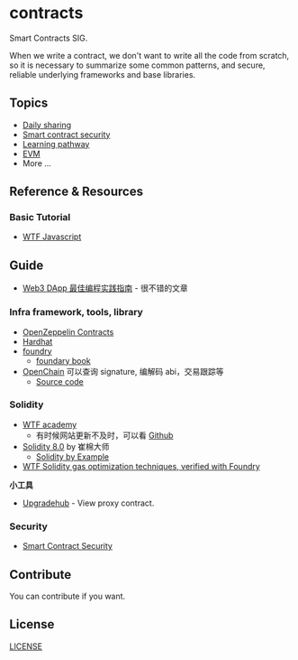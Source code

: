 # contracts

Smart Contracts SIG.

When we write a contract, we don't want to write all the code from scratch, so it is necessary to summarize some common patterns, and secure, reliable underlying frameworks and base libraries.

## Topics

- [Daily sharing](daily_sharing.md)
- [Smart contract security](security.md)
- [Learning pathway](pathway.md)
- [EVM](evm.md)
- More ...

## Reference & Resources

### Basic Tutorial

- [WTF Javascript](https://github.com/WTFAcademy/WTF-JavaScript)

## Guide

- [Web3 DApp 最佳编程实践指南](https://guoyu.mirror.xyz/RD-xkpoxasAU7x5MIJmiCX4gll3Cs0pAd5iM258S1Ek) - 很不错的文章

### Infra framework, tools, library

- [OpenZeppelin Contracts](https://www.openzeppelin.com/contracts)
- [Hardhat](https://hardhat.org/)
- [foundry](https://github.com/foundry-rs/foundry)
  - [foundary book](https://book.getfoundry.sh/)
- [OpenChain](https://openchain.xyz/) 可以查询 signature, 编解码 abi，交易跟踪等
  - [Source code](https://github.com/openchainxyz/openchain-monorepo)

### Solidity

- [WTF academy](https://www.wtf.academy/)
  - 有时候网站更新不及时，可以看 [Github](https://github.com/AmazingAng/WTF-Solidity)
- [Solidity 8.0](https://www.bilibili.com/video/BV1oZ4y1B7WS/) by 崔棉大师
  - [Solidity by Example](https://solidity-by-example.org/)
- [WTF Solidity gas optimization techniques, verified with Foundry](https://github.com/WTFAcademy/WTF-gas-optimization)

**小工具**

- [Upgradehub](https://upgradehub.xyz/) - View proxy contract.

### Security

- [Smart Contract Security](security.md)

## Contribute

You can contribute if you want.

## License

[LICENSE](LICENSE)
